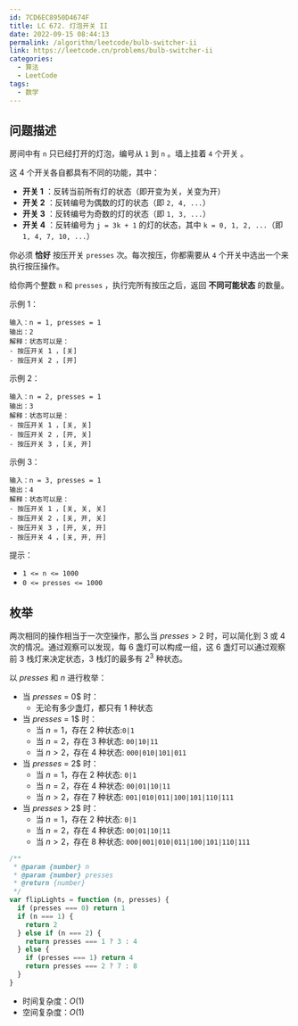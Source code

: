 ```yaml
---
id: 7CD6EC8950D4674F
title: LC 672. 灯泡开关 II
date: 2022-09-15 08:44:13
permalink: /algorithm/leetcode/bulb-switcher-ii
link: https://leetcode.cn/problems/bulb-switcher-ii
categories:
  - 算法
  - LeetCode
tags:
  - 数学
---
```


<Level :type='2'/>

## 问题描述

房间中有 `n` 只已经打开的灯泡，编号从 `1` 到 `n` 。墙上挂着 `4` 个开关 。

这 4 个开关各自都具有不同的功能，其中：

- **开关 1** ：反转当前所有灯的状态（即开变为关，关变为开）
- **开关 2** ：反转编号为偶数的灯的状态（即 `2, 4, ...`）
- **开关 3** ：反转编号为奇数的灯的状态（即 `1, 3, ...`）
- **开关 4** ：反转编号为 `j = 3k + 1` 的灯的状态，其中 `k = 0, 1, 2, ...`（即 `1, 4, 7, 10, ...`）

你必须 **恰好** 按压开关 `presses` 次。每次按压，你都需要从 `4` 个开关中选出一个来执行按压操作。

给你两个整数 `n` 和 `presses` ，执行完所有按压之后，返回 **不同可能状态** 的数量。

示例 1：

```text
输入：n = 1, presses = 1
输出：2
解释：状态可以是：
- 按压开关 1 ，[关]
- 按压开关 2 ，[开]
```

示例 2：

```text
输入：n = 2, presses = 1
输出：3
解释：状态可以是：
- 按压开关 1 ，[关, 关]
- 按压开关 2 ，[开, 关]
- 按压开关 3 ，[关, 开]
```

示例 3：

```text
输入：n = 3, presses = 1
输出：4
解释：状态可以是：
- 按压开关 1 ，[关, 关, 关]
- 按压开关 2 ，[关, 开, 关]
- 按压开关 3 ，[开, 关, 开]
- 按压开关 4 ，[关, 开, 开]
```

提示：

- `1 <= n <= 1000`
- `0 <= presses <= 1000`

## 枚举

两次相同的操作相当于一次空操作，那么当 $presses > 2$ 时，可以简化到 $3$ 或 $4$ 次的情况。通过观察可以发现，每 $6$ 盏灯可以构成一组，这 $6$ 盏灯可以通过观察前 $3$ 栈灯来决定状态，$3$ 栈灯的最多有 $2^3$ 种状态。

以 $presses$ 和 $n$ 进行枚举：

- 当 $presses$ = 0$ 时：
  - 无论有多少盏灯，都只有 $1$ 种状态
- 当 $presses$ = 1$ 时：
  - 当 $n = 1$，存在 $2$ 种状态:`0|1`
  - 当 $n = 2$，存在 $3$ 种状态: `00|10|11`
  - 当 $n > 2$，存在 $4$ 种状态: `000|010|101|011`
- 当 $presses$ = 2$ 时：
  - 当 $n = 1$，存在 $2$ 种状态: `0|1`
  - 当 $n = 2$，存在 $4$ 种状态: `00|01|10|11`
  - 当 $n > 2$，存在 $7$ 种状态: `001|010|011|100|101|110|111`
- 当 $presses$ > 2$ 时：
  - 当 $n = 1$，存在 $2$ 种状态: `0|1`
  - 当 $n = 2$，存在 $4$ 种状态: `00|01|10|11`
  - 当 $n > 2$，存在 $8$ 种状态: `000|001|010|011|100|101|110|111`

```javascript
/**
 * @param {number} n
 * @param {number} presses
 * @return {number}
 */
var flipLights = function (n, presses) {
  if (presses === 0) return 1
  if (n === 1) {
    return 2
  } else if (n === 2) {
    return presses === 1 ? 3 : 4
  } else {
    if (presses === 1) return 4
    return presses === 2 ? 7 : 8
  }
}
```

- 时间复杂度：$O(1)$
- 空间复杂度：$O(1)$
